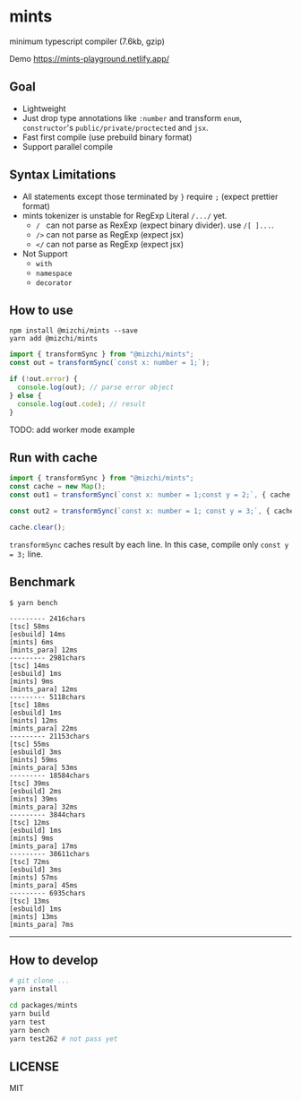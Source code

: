 # mints

minimum typescript compiler (7.6kb, gzip)

Demo https://mints-playground.netlify.app/

## Goal

- Lightweight
- Just drop type annotations like `:number` and transform `enum`, `constructor`'s `public/private/proctected` and `jsx`.
- Fast first compile (use prebuild binary format)
- Support parallel compile

## Syntax Limitations

- All statements except those terminated by `}` require `;` (expect prettier format)
- mints tokenizer is unstable for RegExp Literal `/.../` yet.
  - `/ ` can not parse as RexExp (expect binary divider). use `/[ ]...`.
  - `/>` can not parse as RegExp (expect jsx)
  - `</` can not parse as RegExp (expect jsx)
- Not Support
  - `with`
  - `namespace`
  - `decorator`

## How to use

```
npm install @mizchi/mints --save
yarn add @mizchi/mints
```

```ts
import { transformSync } from "@mizchi/mints";
const out = transformSync(`const x: number = 1;`);

if (!out.error) {
  console.log(out); // parse error object
} else {
  console.log(out.code); // result
}
```

TODO: add worker mode example

## Run with cache

```ts
import { transformSync } from "@mizchi/mints";
const cache = new Map();
const out1 = transformSync(`const x: number = 1;const y = 2;`, { cache });

const out2 = transformSync(`const x: number = 1; const y = 3;`, { cache });

cache.clear();
```

`transformSync` caches result by each line. In this case, compile only `const y = 3;` line.

## Benchmark

```
$ yarn bench
```

```
--------- 2416chars
[tsc] 58ms
[esbuild] 14ms
[mints] 6ms
[mints_para] 12ms
--------- 2981chars
[tsc] 14ms
[esbuild] 1ms
[mints] 9ms
[mints_para] 12ms
--------- 5118chars
[tsc] 18ms
[esbuild] 1ms
[mints] 12ms
[mints_para] 22ms
--------- 21153chars
[tsc] 55ms
[esbuild] 3ms
[mints] 59ms
[mints_para] 53ms
--------- 18584chars
[tsc] 39ms
[esbuild] 2ms
[mints] 39ms
[mints_para] 32ms
--------- 3844chars
[tsc] 12ms
[esbuild] 1ms
[mints] 9ms
[mints_para] 17ms
--------- 38611chars
[tsc] 72ms
[esbuild] 3ms
[mints] 57ms
[mints_para] 45ms
--------- 6935chars
[tsc] 13ms
[esbuild] 1ms
[mints] 13ms
[mints_para] 7ms
```

---

## How to develop

```bash
# git clone ...
yarn install

cd packages/mints
yarn build
yarn test
yarn bench
yarn test262 # not pass yet
```

## LICENSE

MIT
